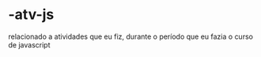 # -atv-js
relacionado a atividades que eu fiz, durante o período que eu fazia o curso de javascript
